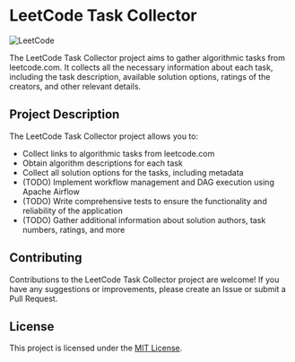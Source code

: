 # LeetCode Task Collector

![LeetCode](https://leetcode.com/static/images/LeetCode_logo.png)

The LeetCode Task Collector project aims to gather algorithmic tasks from leetcode.com. It collects all the necessary information about each task, including the task description, available solution options, ratings of the creators, and other relevant details.

## Project Description

The LeetCode Task Collector project allows you to:
- Collect links to algorithmic tasks from leetcode.com
- Obtain algorithm descriptions for each task
- Collect all solution options for the tasks, including metadata
- (TODO) Implement workflow management and DAG execution using Apache Airflow
- (TODO) Write comprehensive tests to ensure the functionality and reliability of the application
- (TODO) Gather additional information about solution authors, task numbers, ratings, and more

## Contributing

Contributions to the LeetCode Task Collector project are welcome! If you have any suggestions or improvements, please create an Issue or submit a Pull Request.

## License

This project is licensed under the [MIT License](LICENSE).

